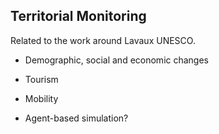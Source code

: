 ## Territorial Monitoring

Related to the work around Lavaux UNESCO.

- Demographic, social and economic changes
- Tourism
- Mobility

- Agent-based simulation?